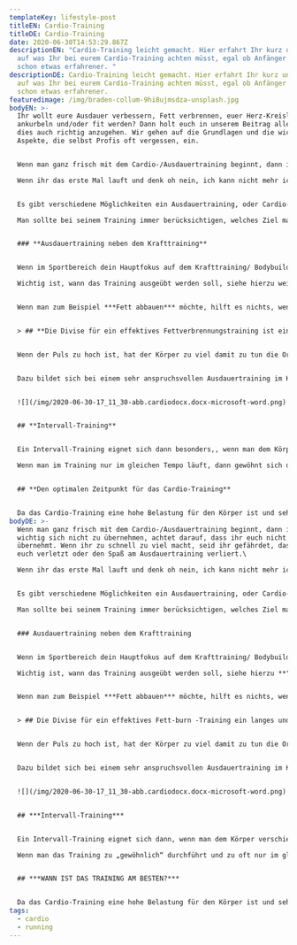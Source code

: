 ```yaml
---
templateKey: lifestyle-post
titleEN: Cardio-Training
titleDE: Cardio-Training
date: 2020-06-30T14:53:29.867Z
descriptionEN: "Cardio-Training leicht gemacht. Hier erfahrt Ihr kurz und knapp
  auf was Ihr bei eurem Cardio-Training achten müsst, egal ob Anfänger oder
  schon etwas erfahrener. "
descriptionDE: Cardio-Training leicht gemacht. Hier erfahrt Ihr kurz und knapp
  auf was Ihr bei eurem Cardio-Training achten müsst, egal ob Anfänger oder
  schon etwas erfahrener.
featuredimage: /img/braden-collum-9hi8ujmsdza-unsplash.jpg
bodyEN: >-
  Ihr wollt eure Ausdauer verbessern, Fett verbrennen, euer Herz-Kreislaufsystem
  ankurbeln und/oder fit werden? Dann holt euch in unserem Beitrag alle Tipps um
  dies auch richtig anzugehen. Wir gehen auf die Grundlagen und die wichtigsten
  Aspekte, die selbst Profis oft vergessen, ein. 


  Wenn man ganz frisch mit dem Cardio-/Ausdauertraining beginnt, dann ist es wichtig sich nicht zu übernehmen, achtet darauf, dass ihr euch nicht übernehmt. Wenn ihr zu schnell zu viel macht, seid ihr gefährdet, dass ihr euch verletzt oder den Spaß am Ausdauertraining verliert.\

  Wenn ihr das erste Mal lauft und denk oh nein, ich kann nicht mehr ich muss noch so lange laufen, denkt nicht an die ganze Zeit die ihr noch vor euch habt, denk immer von der einen zur nächsten Minute, dann läuft es sich leichter.


  Es gibt verschiedene Möglichkeiten ein Ausdauertraining, oder Cardio-Training durchzuführen.\

  Man sollte bei seinem Training immer berücksichtigen, welches Ziel man erreichen möchte, was aber eigentlich selbstverständlich ist.


  ### **Ausdauertraining neben dem Krafttraining**


  Wenn im Sportbereich dein Hauptfokus auf dem Krafttraining/ Bodybuilding liegt, ist das Cardio-Training essenziell neben dem Kraftsport. Der Kraftsport bedeutet für den Körper ebenfalls eine hohe Belastung und ist auch eine Art des Ausdauersports. Dennoch liegt hier eine andere Belastung auf den Körper vor, als beim Laufen. Das Laufen, Schwimmen oder Radfahren stärkt die Herz-Kreislauffunktion, was bei Kraftsportlern manchmal etwas vernachlässigt wird und zu Komplikationen führen kann, daher sollte die Herz-Kreislauffunktion gestärkt und trainiert werden. \

  Wichtig ist, wann das Training ausgeübt werden soll, siehe hierzu weiter unten **"wann ist das Training am besten?"**


  Wenn man zum Beispiel ***Fett abbauen*** möchte, hilft es nichts, wenn man einfach eine Stunde auf dem Laufband oder in der Natur unterwegs ist, natürlich verbrennt man Kalorien, was auf jeden Fall sehr gut ist. Aber bei dem Fettabbau ist es wichtig, dass der Puls nicht zu hoch steigt, daher ist es beim Fettabbau wichtig drauf zu achten, in welchem Bereich sich der Puls bewegt. Ich bin 1,56 klein und wiege aktuell knapp 44 kg, wenn ich ein Fettabbau-Training mache, muss sich mein Puls zwischen mindesten 122 und maximal 134 bewegen. Hierfür gibt es unter dem folgenden Link einen super Rechner: <https://www.blitzrechner.de/puls/>


  > ## **Die Divise für ein effektives Fettverbrennungstraining ist ein langes und relativ langsames Training.**


  Wenn der Puls zu hoch ist, hat der Körper zu viel damit zu tun die Organe mit genug Sauerstoff zu versorgen und gar keine Zeit Fett abzubauen. Das gleiche ist in der Nachbrennphase, der Körper ist so damit beschäftigt, sich wieder auf einer normale Temperatur zu bringen, den Kreislauf und den Plus runter zu fahren, dass er gar keine Zeit hat an den Fettabbau nur zu denken.


  Dazu bildet sich bei einem sehr anspruchsvollen Ausdauertraining im Körper Milchsäure um die Muskeln zu versorgen und zu schützen. Die Milchsäure blockiert den Fettabbau, da der Körper als aller erstes die Säure im Körper wieder verarbeiten muss, damit er nicht übersäuert.


  ![](/img/2020-06-30-17_11_30-abb.cardiodocx.docx-microsoft-word.png)


  ## **Intervall-Training**


  Ein Intervall-Training eignet sich dann besonders,, wenn man dem Körper verschiedene Reize setzten will, dass heiß, dass man in sein gewohntes Training, in dem man nur gerade aus läuft, Geschwindigkeitsintervalle einbaut. Intervall-Training heißt, dass man alle paar Minuten einen kurzen Sprint einbaut oder wenn man auf dem Laufband die Steigung ändert.\

  Wenn man im Training nur im gleichen Tempo läuft, dann gewöhnt sich der Körper an diese Belastung und man steigert seine Ausdauer nicht.


  ## **Den optimalen Zeitpunkt für das Cardio-Training** 


  Da das Cardio-Training eine hohe Belastung für den Körper ist und sehr viel Energie fordert, ist es wichtig, dass Cardio-Training nie vor dem Krafttraining zu machen. Die optimale Zeit für ein Cardio-Training ist nach dem Krafttraining, am selben Tag wie das Krafttraining, aber zu separaten Zeiten z.B. das Krafttraining vor der Arbeit und Cardio nach der Arbeit, oder an einem trainingsfreien Tag, sodass nur das Cardio-Training an diesem Tag absolviert wird.
bodyDE: >-
  Wenn man ganz frisch mit dem Cardio-/Ausdauertraining beginnt, dann ist es
  wichtig sich nicht zu übernehmen, achtet darauf, dass ihr euch nicht
  übernehmt. Wenn ihr zu schnell zu viel macht, seid ihr gefährdet, dass ihr
  euch verletzt oder den Spaß am Ausdauertraining verliert.\

  Wenn ihr das erste Mal lauft und denk oh nein, ich kann nicht mehr ich muss noch so lange laufen, denkt nicht an die ganze Zeit die ihr noch vor euch habt, denk immer von der einen zur nächsten Minute, dann läuft es sich leichter.


  Es gibt verschiedene Möglichkeiten ein Ausdauertraining, oder Cardio-Training durch zu führen.\

  Man sollte bei seinem Training immer berücksichtigen, welches Ziel man erreichen möchte, was aber eigentlich selbstverständlich ist.


  ### Ausdauertraining neben dem Krafttraining 


  Wenn im Sportbereich dein Hauptfokus auf dem Krafttraining/ Bodybuilding liegt, ist das Cardio-Training essenziell neben dem Kraftsport. Der Kraftsport bedeutet für den Körper ebenfalls eine hohe Belastung und ist auch eine Art des Ausdauersports. Dennoch liegt hier eine andere Belastung für auf den Körper vor, als beim Laufen. Das Laufen, Schwimmen oder Radfahren stärkt die Herz-Kreislauffunktion, was bei Kraftsportlern manchmal etwas vernachlässigt wird und zu Komplikationen führen kann, daher sollte die Herz-Kreislauffunktion gestärkt und trainiert werden. \

  Wichtig ist, wann das Training ausgeübt werden soll, siehe hierzu **"wann ist das Training am besten?"**


  Wenn man zum Beispiel ***Fett abbauen*** möchte, hilft es nichts, wenn man einfach eine Stunde auf dem Laufband oder in der Natur unterwegs ist, natürlich verbrennt man Kalorien, was auf jeden Fall sehr gut ist. Aber bei dem Fettabbau ist es wichtig, dass der Puls nicht zu hoch steigt, daher ist es bei Fettabbau wichtig drauf zu achten in welchem Bereich sich der Puls bewegt, natürlich darf es auch nicht zu niedrig sein. Ich bin 1,56 klein und wiege aktuell knapp 44 kg, wenn ich ein Fettabbau-Training mache, muss sich mein Plus zwischen mindesten 122 und maximal bei 134 bewegen. Hierfür gibt es unter dem folgenden Link einen super Rechner: <https://www.blitzrechner.de/puls/>


  > ## Die Divise für ein effektives Fett-burn -Training ein langes und relativ langsames Cardio-Training.


  Wenn der Puls zu hoch ist, hat der Körper zu viel damit zu tun die Organe mit genug Sauerstoff zu versorgen und gar keine Zeit Fett abzubauen. Das gleiche ist in der Nachbrennphase, der Körper ist so damit beschäftigt, sich wieder auf einer normale Temperatur zu bringen, den Kreislauf und den Plus runter zu fahren, das er gar keine Zeit hat ab den Fettabbau nur zu denken.


  Dazu bildet sich bei einem sehr anspruchsvollen Ausdauertraining im Körper Milchsäure um die Muskeln zu versorgen und zu schützen. Die Milchsäure blockiert den Fettabbau, da der Körper als aller erstes die Säure im Körper wieder verarbeiten muss, damit er nicht übersäuert.


  ![](/img/2020-06-30-17_11_30-abb.cardiodocx.docx-microsoft-word.png)


  ## ***Intervall-Training***


  Ein Intervall-Training eignet sich dann, wenn man dem Körper verschiedene reize setzten will, dass heiß, dass man in sein gewohntes Training wo man nur gerade ausläuft Geschwindigkeitsintervalle einbaut, dass bedeutet alle paar Minuten einen kurzen Sprint einbauen oder wenn man auf dem Laufband ist die Steigung ändern.\

  Wenn man das Training zu „gewöhnlich“ durchführt und zu oft nur im gleichen Tempo läuft, dann gewöhnt sich der Körper an diese Belastung und man steigert seine Ausdauer nicht.


  ## ***WANN IST DAS TRAINING AM BESTEN?***


  Da das Cardio-Training eine hohe Belastung für den Körper ist und sehr viel Energie fordert, ist es wichtig, dass Cardio-Training nie vor dem Krafttraining zu machen. Die optimale Zeit für ein Cardio-Training ist nach dem Krafttraining, am selben Tag wie das Krafttraining, aber zu separaten Zeiten z.B. das Krafttraining vor der Arbeit und Cardio nach der Arbeit, oder an einem trainingsfreien Tag, sodass nur das Cardio-Training an diesem Tag absolviert wird.
tags:
  - cardio
  - running
---
```


